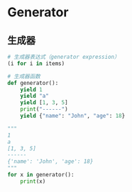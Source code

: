 # Generator

## 生成器

```python
# 生成器表达式（generator expression）
(i for i in items)
```

```python
# 生成器函数
def generator():
    yield 1
    yield "a"
    yield [1, 3, 5]
    print("------")
    yield {"name": "John", "age": 18}

"""
1
a
[1, 3, 5]
------
{'name': 'John', 'age': 18}
"""
for x in generator():
    print(x)
```
